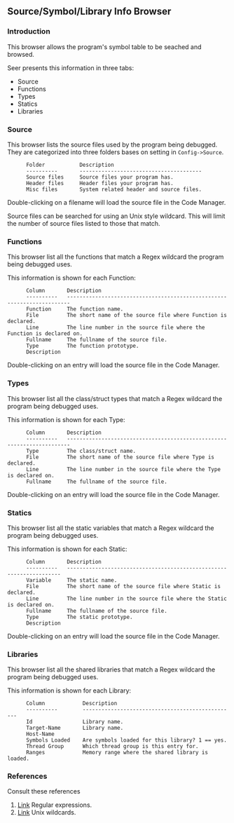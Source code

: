 ## Source/Symbol/Library Info Browser

### Introduction

This browser allows the program's symbol table to be seached and browsed.

Seer presents this information in three tabs:

* Source
* Functions
* Types
* Statics
* Libraries

### Source

This browser lists the source files used by the program being debugged. They are categorized into three folders bases on setting in ```Config->Source```.

```
      Folder           Description
      ----------       ---------------------------------------
      Source files     Source files your program has.
      Header files     Header files your program has.
      Misc files       System related header and source files.
```

Double-clicking on a filename will load the source file in the Code Manager.

Source files can be searched for using an Unix style wildcard. This will limit the number of source files listed to those that match.

### Functions

This browser list all the functions that match a Regex wildcard the program being debugged uses.

This information is shown for each Function:
```
      Column       Description
      ----------   -----------------------------------------------------------------------
      Function     The function name.
      File         The short name of the source file where Function is declared.
      Line         The line number in the source file where the Function is declared on.
      Fullname     The fullname of the source file.
      Type         The function prototype.
      Description
```
Double-clicking on an entry will load the source file in the Code Manager.

### Types

This browser list all the class/struct types that match a Regex wildcard the program being debugged uses.

This information is shown for each Type:
```
      Column       Description
      ----------   -----------------------------------------------------------------------
      Type         The class/struct name.
      File         The short name of the source file where Type is declared.
      Line         The line number in the source file where the Type is declared on.
      Fullname     The fullname of the source file.
```
Double-clicking on an entry will load the source file in the Code Manager.

### Statics

This browser list all the static variables that match a Regex wildcard the program being debugged uses.

This information is shown for each Static:
```
      Column       Description
      ----------   --------------------------------------------------------------------
      Variable     The static name.
      File         The short name of the source file where Static is declared.
      Line         The line number in the source file where the Static is declared on.
      Fullname     The fullname of the source file.
      Type         The static prototype.
      Description
```
Double-clicking on an entry will load the source file in the Code Manager.

### Libraries

This browser list all the shared libraries that match a Regex wildcard the program being debugged uses.

This information is shown for each Library:
```
      Column            Description
      ----------        -------------------------------------------------
      Id                Library name.
      Target-Name       Library name.
      Host-Name
      Symbols Loaded    Are symbols loaded for this library? 1 == yes.
      Thread Group      Which thread group is this entry for.
      Ranges            Memory range where the shared library is loaded.
```
### References

Consult these references

1. [Link](https://en.wikipedia.org/wiki/Regular_expression) Regular expressions.
2. [Link](https://en.wikipedia.org/wiki/Glob_(programming)) Unix wildcards.

